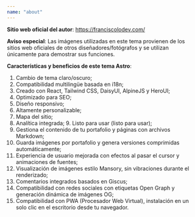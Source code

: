 ```yaml
---
name: "about"
---
```

**Sitio web oficial del autor**: https://franciscolodev.com/

**Aviso especial**: Las imágenes utilizadas en este tema provienen de los sitios web oficiales de otros diseñadores/fotógrafos y se utilizan únicamente para demostrar sus funciones.

**Características y beneficios de este tema Astro**:

1. Cambio de tema claro/oscuro;
2. Compatibilidad multilingüe basada en i18n;
3. Creado con React, Tailwind CSS, DaisyUI, AlpineJS y HeroUI;
4. Optimizado para SEO;
5. Diseño responsivo;
6. Altamente personalizable;
7. Mapa del sitio;
8. Analítica integrada; 9. Listo para usar (listo para usar);
9.  Gestiona el contenido de tu portafolio y páginas con archivos Markdown;
10. Guarda imágenes por portafolio y genera versiones comprimidas automáticamente;
11. Experiencia de usuario mejorada con efectos al pasar el cursor y animaciones de fuentes;
12. Visualización de imágenes estilo Mansory, sin vibraciones durante el renderizado;
13. Comentarios integrados basados ​​en Giscus;
14. Compatibilidad con redes sociales con etiquetas Open Graph y generación dinámica de imágenes OG;
15. Compatibilidad con PWA (Procesador Web Virtual), instalación en un solo clic en el escritorio desde tu navegador.